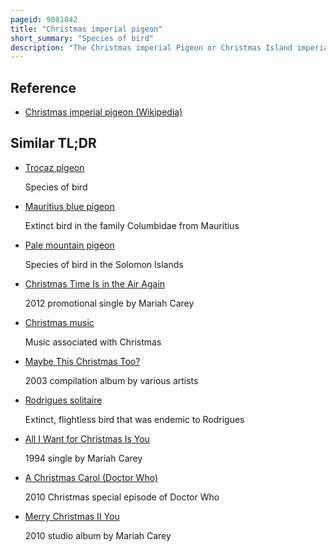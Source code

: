 ```yaml
---
pageid: 9081042
title: "Christmas imperial pigeon"
short_summary: "Species of bird"
description: "The Christmas imperial Pigeon or Christmas Island imperial Pigeon, also known as Black imperial Pigeon, Dusky imperial Pigeon, Wharton's imperial Pigeon, or burong pergam, is a large imperial Pigeon Endemic to Christmas Island in the northeastern indian Ocean. It has an overall grey-blue Colouration and Juveniles are duller than Adults. It makes a soft Purring Coo Sound and a deeper Whoo Sound comparable to a Cow Mooing. It lays one glossy white Egg per Brood, and is possibly somewhat colonial."
---
```


## Reference

- [Christmas imperial pigeon (Wikipedia)](https://en.wikipedia.org/?curid=9081042)

## Similar TL;DR

- [Trocaz pigeon](/tldr/en/trocaz-pigeon)

  Species of bird

- [Mauritius blue pigeon](/tldr/en/mauritius-blue-pigeon)

  Extinct bird in the family Columbidae from Mauritius

- [Pale mountain pigeon](/tldr/en/pale-mountain-pigeon)

  Species of bird in the Solomon Islands

- [Christmas Time Is in the Air Again](/tldr/en/christmas-time-is-in-the-air-again)

  2012 promotional single by Mariah Carey

- [Christmas music](/tldr/en/christmas-music)

  Music associated with Christmas

- [Maybe This Christmas Too?](/tldr/en/maybe-this-christmas-too)

  2003 compilation album by various artists

- [Rodrigues solitaire](/tldr/en/rodrigues-solitaire)

  Extinct, flightless bird that was endemic to Rodrigues

- [All I Want for Christmas Is You](/tldr/en/all-i-want-for-christmas-is-you)

  1994 single by Mariah Carey

- [A Christmas Carol (Doctor Who)](/tldr/en/a-christmas-carol-doctor-who)

  2010 Christmas special episode of Doctor Who

- [Merry Christmas II You](/tldr/en/merry-christmas-ii-you)

  2010 studio album by Mariah Carey
